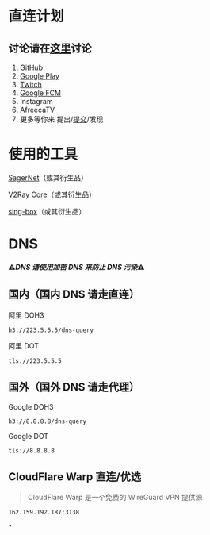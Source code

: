 # 直连计划

## 讨论请在[这里](https://github.com/OVOJKzzZ/direct/discussions)讨论

1. [GitHub](https://github.com/OVOJKzzZ/direct/tree/main/GitHub)
2. [Google Play](https://github.com/OVOJKzzZ/direct/tree/main/Google%20Play)
3. [Twitch](https://github.com/OVOJKzzZ/direct/tree/main/Twitch)
4. [Google FCM](https://github.com/OVOJKzzZ/direct/tree/main/Google%20FCM)
5. Instagram
6. AfreecaTV
7. 更多等你来 提出/[提交](https://github.com/OVOJKzzZ/direct/issues)/发现



# 使用的工具
[SagerNet](https://github.com/SagerNet/SagerNet)（或其衍生品）

[V2Ray Core](https://github.com/v2fly/v2ray-core)（或其衍生品）

[sing-box]()（或其衍生品）




# DNS 
⚠️***DNS 请使用加密 DNS 来防止 DNS 污染***⚠️

## 国内（国内 DNS 请走直连）
阿里 DOH3

```
h3://223.5.5.5/dns-query
```

阿里 DOT

````tls://223.5.5.5````


## 国外（国外 DNS 请走代理）

Google DOH3

````h3://8.8.8.8/dns-query````

Google DOT

````tls://8.8.8.8````


## CloudFlare Warp 直连/优选
> CloudFlare Warp 是一个免费的 WireGuard VPN 提供源
```
162.159.192.187:3138
```
```
•
```
